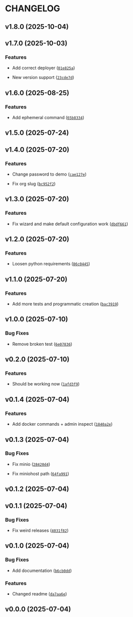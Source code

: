 # CHANGELOG


## v1.8.0 (2025-10-04)


## v1.7.0 (2025-10-03)

### Features

- Add correct deployer
  ([`01e825a`](https://github.com/arkitektio/arkitekt-server/commit/01e825a51ad1ea4f3ca1042ba71c2409b9d5ec64))

- New version support
  ([`23cde7d`](https://github.com/arkitektio/arkitekt-server/commit/23cde7dadc4fc327a19c6934a054d0f1a4a38992))


## v1.6.0 (2025-08-25)

### Features

- Add ephemeral command
  ([`65b8334`](https://github.com/arkitektio/arkitekt-server/commit/65b83348abba8b623c6fe6124e7bc58295641242))


## v1.5.0 (2025-07-24)


## v1.4.0 (2025-07-20)

### Features

- Change password to demo
  ([`cae127e`](https://github.com/arkitektio/arkitekt-server/commit/cae127e6c6d18ed3b2181299bc88d6c7deeb977a))

- Fix org slug
  ([`bc952f2`](https://github.com/arkitektio/arkitekt-server/commit/bc952f26acb7f5623983f18530811092682cfa2c))


## v1.3.0 (2025-07-20)

### Features

- Fix wizard and make default configuration work
  ([`dbdf661`](https://github.com/arkitektio/arkitekt-server/commit/dbdf661464b325e74846b19bddde2bc31b610914))


## v1.2.0 (2025-07-20)

### Features

- Loosen python requirements
  ([`86c0445`](https://github.com/arkitektio/arkitekt-server/commit/86c0445b3096df402529fd621a4d717859c11fd8))


## v1.1.0 (2025-07-20)

### Features

- Add more tests and programmatic creation
  ([`bac3919`](https://github.com/arkitektio/arkitekt-server/commit/bac3919a0e329b6428e9b90d5e7a91b9a2ef32aa))


## v1.0.0 (2025-07-10)

### Bug Fixes

- Remove broken test
  ([`6e07836`](https://github.com/arkitektio/arkitekt-server/commit/6e07836195b4e80c301464e2bd9f5eef2679690f))


## v0.2.0 (2025-07-10)

### Features

- Should be working now
  ([`1afd3f9`](https://github.com/arkitektio/arkitekt-server/commit/1afd3f9607eab7bbe11a9bb5358d958ad2cbcb2b))


## v0.1.4 (2025-07-04)

### Features

- Add docker commands + admin inspect
  ([`1840a2e`](https://github.com/arkitektio/arkitekt-server/commit/1840a2e707a722a4d63df2edfaa2d5167dbd870f))


## v0.1.3 (2025-07-04)

### Bug Fixes

- Fix minio
  ([`28420d4`](https://github.com/arkitektio/arkitekt-server/commit/28420d4ecf4e6a57c306b7f0705bb45491a85487))

- Fix miniohost path
  ([`64fa991`](https://github.com/arkitektio/arkitekt-server/commit/64fa99145df4a2dd428708fabbbf7f80957ee973))


## v0.1.2 (2025-07-04)


## v0.1.1 (2025-07-04)

### Bug Fixes

- Fix weird releases
  ([`4031f82`](https://github.com/arkitektio/arkitekt-server/commit/4031f82613c114d4ed9bbce4df2f45081e97a7dd))


## v0.1.0 (2025-07-04)

### Bug Fixes

- Add documentation
  ([`b6cb0dd`](https://github.com/arkitektio/arkitekt-server/commit/b6cb0dd82fd84f7244878c2b9287369e6d509703))

### Features

- Changed readme
  ([`da7aa6e`](https://github.com/arkitektio/arkitekt-server/commit/da7aa6e2b288c3d0645dc9d415a6a78fef502310))


## v0.0.0 (2025-07-04)
